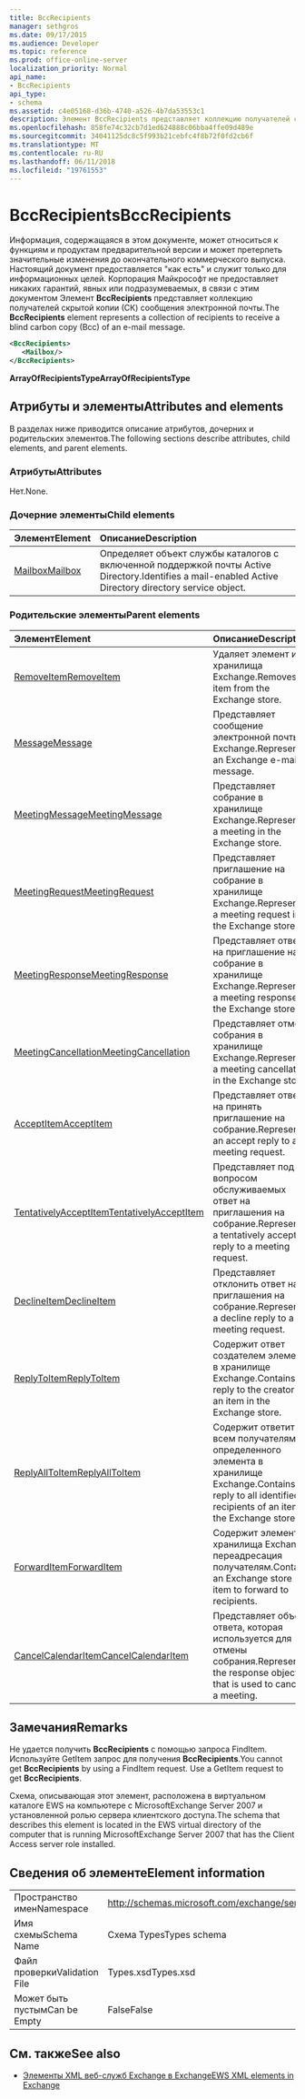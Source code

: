 ```yaml
---
title: BccRecipients
manager: sethgros
ms.date: 09/17/2015
ms.audience: Developer
ms.topic: reference
ms.prod: office-online-server
localization_priority: Normal
api_name:
- BccRecipients
api_type:
- schema
ms.assetid: c4e05168-d36b-4740-a526-4b7da53553c1
description: Элемент BccRecipients представляет коллекцию получателей скрытой копии (СК) сообщения электронной почты.
ms.openlocfilehash: 858fe74c32cb7d1ed624888c06bba4ffe09d489e
ms.sourcegitcommit: 34041125dc8c5f993b21cebfc4f8b72f0fd2cb6f
ms.translationtype: MT
ms.contentlocale: ru-RU
ms.lasthandoff: 06/11/2018
ms.locfileid: "19761553"
---
```

# <a name="bccrecipients"></a><span data-ttu-id="63c6f-103">BccRecipients</span><span class="sxs-lookup"><span data-stu-id="63c6f-103">BccRecipients</span></span>

<span data-ttu-id="63c6f-104">Информация, содержащаяся в этом документе, может относиться к функциям и продуктам предварительной версии и может претерпеть значительные изменения до окончательного коммерческого выпуска. Настоящий документ предоставляется "как есть" и служит только для информационных целей. Корпорация Майкрософт не предоставляет никаких гарантий, явных или подразумеваемых, в связи с этим документом Элемент **BccRecipients** представляет коллекцию получателей скрытой копии (СК) сообщения электронной почты.</span><span class="sxs-lookup"><span data-stu-id="63c6f-104">The **BccRecipients** element represents a collection of recipients to receive a blind carbon copy (Bcc) of an e-mail message.</span></span> 
  
```xml
<BccRecipients>
   <Mailbox/>
</BccRecipients>
```

 <span data-ttu-id="63c6f-105">**ArrayOfRecipientsType**</span><span class="sxs-lookup"><span data-stu-id="63c6f-105">**ArrayOfRecipientsType**</span></span>
## <a name="attributes-and-elements"></a><span data-ttu-id="63c6f-106">Атрибуты и элементы</span><span class="sxs-lookup"><span data-stu-id="63c6f-106">Attributes and elements</span></span>

<span data-ttu-id="63c6f-107">В разделах ниже приводится описание атрибутов, дочерних и родительских элементов.</span><span class="sxs-lookup"><span data-stu-id="63c6f-107">The following sections describe attributes, child elements, and parent elements.</span></span>
  
### <a name="attributes"></a><span data-ttu-id="63c6f-108">Атрибуты</span><span class="sxs-lookup"><span data-stu-id="63c6f-108">Attributes</span></span>

<span data-ttu-id="63c6f-109">Нет.</span><span class="sxs-lookup"><span data-stu-id="63c6f-109">None.</span></span>
  
### <a name="child-elements"></a><span data-ttu-id="63c6f-110">Дочерние элементы</span><span class="sxs-lookup"><span data-stu-id="63c6f-110">Child elements</span></span>

|<span data-ttu-id="63c6f-111">**Элемент**</span><span class="sxs-lookup"><span data-stu-id="63c6f-111">**Element**</span></span>|<span data-ttu-id="63c6f-112">**Описание**</span><span class="sxs-lookup"><span data-stu-id="63c6f-112">**Description**</span></span>|
|:-----|:-----|
|[<span data-ttu-id="63c6f-113">Mailbox</span><span class="sxs-lookup"><span data-stu-id="63c6f-113">Mailbox</span></span>](mailbox.md) <br/> |<span data-ttu-id="63c6f-114">Определяет объект службы каталогов с включенной поддержкой почты Active Directory.</span><span class="sxs-lookup"><span data-stu-id="63c6f-114">Identifies a mail-enabled Active Directory directory service object.</span></span>  <br/> |
   
### <a name="parent-elements"></a><span data-ttu-id="63c6f-115">Родительские элементы</span><span class="sxs-lookup"><span data-stu-id="63c6f-115">Parent elements</span></span>

|<span data-ttu-id="63c6f-116">**Элемент**</span><span class="sxs-lookup"><span data-stu-id="63c6f-116">**Element**</span></span>|<span data-ttu-id="63c6f-117">**Описание**</span><span class="sxs-lookup"><span data-stu-id="63c6f-117">**Description**</span></span>|
|:-----|:-----|
|[<span data-ttu-id="63c6f-118">RemoveItem</span><span class="sxs-lookup"><span data-stu-id="63c6f-118">RemoveItem</span></span>](removeitem.md) <br/> |<span data-ttu-id="63c6f-119">Удаляет элемент из хранилища Exchange.</span><span class="sxs-lookup"><span data-stu-id="63c6f-119">Removes an item from the Exchange store.</span></span>  <br/> |
|[<span data-ttu-id="63c6f-120">Message</span><span class="sxs-lookup"><span data-stu-id="63c6f-120">Message</span></span>](message-ex15websvcsotherref.md) <br/> |<span data-ttu-id="63c6f-121">Представляет сообщение электронной почты Exchange.</span><span class="sxs-lookup"><span data-stu-id="63c6f-121">Represents an Exchange e-mail message.</span></span>  <br/> |
|[<span data-ttu-id="63c6f-122">MeetingMessage</span><span class="sxs-lookup"><span data-stu-id="63c6f-122">MeetingMessage</span></span>](meetingmessage.md) <br/> |<span data-ttu-id="63c6f-123">Представляет собрание в хранилище Exchange.</span><span class="sxs-lookup"><span data-stu-id="63c6f-123">Represents a meeting in the Exchange store.</span></span>  <br/> |
|[<span data-ttu-id="63c6f-124">MeetingRequest</span><span class="sxs-lookup"><span data-stu-id="63c6f-124">MeetingRequest</span></span>](meetingrequest.md) <br/> |<span data-ttu-id="63c6f-125">Представляет приглашение на собрание в хранилище Exchange.</span><span class="sxs-lookup"><span data-stu-id="63c6f-125">Represents a meeting request in the Exchange store.</span></span>  <br/> |
|[<span data-ttu-id="63c6f-126">MeetingResponse</span><span class="sxs-lookup"><span data-stu-id="63c6f-126">MeetingResponse</span></span>](meetingresponse.md) <br/> |<span data-ttu-id="63c6f-127">Представляет ответ на приглашение на собрание в хранилище Exchange.</span><span class="sxs-lookup"><span data-stu-id="63c6f-127">Represents a meeting response in the Exchange store.</span></span>  <br/> |
|[<span data-ttu-id="63c6f-128">MeetingCancellation</span><span class="sxs-lookup"><span data-stu-id="63c6f-128">MeetingCancellation</span></span>](meetingcancellation.md) <br/> |<span data-ttu-id="63c6f-129">Представляет отмену собрания в хранилище Exchange.</span><span class="sxs-lookup"><span data-stu-id="63c6f-129">Represents a meeting cancellation in the Exchange store.</span></span>  <br/> |
|[<span data-ttu-id="63c6f-130">AcceptItem</span><span class="sxs-lookup"><span data-stu-id="63c6f-130">AcceptItem</span></span>](acceptitem.md) <br/> |<span data-ttu-id="63c6f-131">Представляет ответ на принять приглашение на собрание.</span><span class="sxs-lookup"><span data-stu-id="63c6f-131">Represents an accept reply to a meeting request.</span></span>  <br/> |
|[<span data-ttu-id="63c6f-132">TentativelyAcceptItem</span><span class="sxs-lookup"><span data-stu-id="63c6f-132">TentativelyAcceptItem</span></span>](tentativelyacceptitem.md) <br/> |<span data-ttu-id="63c6f-133">Представляет под вопросом обслуживаемых ответ на приглашения на собрание.</span><span class="sxs-lookup"><span data-stu-id="63c6f-133">Represents a tentatively accepted reply to a meeting request.</span></span>  <br/> |
|[<span data-ttu-id="63c6f-134">DeclineItem</span><span class="sxs-lookup"><span data-stu-id="63c6f-134">DeclineItem</span></span>](declineitem.md) <br/> |<span data-ttu-id="63c6f-135">Представляет отклонить ответ на приглашения на собрание.</span><span class="sxs-lookup"><span data-stu-id="63c6f-135">Represents a decline reply to a meeting request.</span></span>  <br/> |
|[<span data-ttu-id="63c6f-136">ReplyToItem</span><span class="sxs-lookup"><span data-stu-id="63c6f-136">ReplyToItem</span></span>](replytoitem.md) <br/> |<span data-ttu-id="63c6f-137">Содержит ответ создателем элемента в хранилище Exchange.</span><span class="sxs-lookup"><span data-stu-id="63c6f-137">Contains a reply to the creator of an item in the Exchange store.</span></span>  <br/> |
|[<span data-ttu-id="63c6f-138">ReplyAllToItem</span><span class="sxs-lookup"><span data-stu-id="63c6f-138">ReplyAllToItem</span></span>](replyalltoitem.md) <br/> |<span data-ttu-id="63c6f-139">Содержит ответить всем получателям определенного элемента в хранилище Exchange.</span><span class="sxs-lookup"><span data-stu-id="63c6f-139">Contains a reply to all identified recipients of an item in the Exchange store.</span></span>  <br/> |
|[<span data-ttu-id="63c6f-140">ForwardItem</span><span class="sxs-lookup"><span data-stu-id="63c6f-140">ForwardItem</span></span>](forwarditem.md) <br/> |<span data-ttu-id="63c6f-141">Содержит элемент хранилища Exchange переадресация получателям.</span><span class="sxs-lookup"><span data-stu-id="63c6f-141">Contains an Exchange store item to forward to recipients.</span></span>  <br/> |
|[<span data-ttu-id="63c6f-142">CancelCalendarItem</span><span class="sxs-lookup"><span data-stu-id="63c6f-142">CancelCalendarItem</span></span>](cancelcalendaritem.md) <br/> |<span data-ttu-id="63c6f-143">Представляет объект ответа, которая используется для отмены собрания.</span><span class="sxs-lookup"><span data-stu-id="63c6f-143">Represents the response object that is used to cancel a meeting.</span></span>  <br/> |
   
## <a name="remarks"></a><span data-ttu-id="63c6f-144">Замечания</span><span class="sxs-lookup"><span data-stu-id="63c6f-144">Remarks</span></span>

<span data-ttu-id="63c6f-p101">Не удается получить **BccRecipients** с помощью запроса FindItem. Используйте GetItem запрос для получения **BccRecipients**.</span><span class="sxs-lookup"><span data-stu-id="63c6f-p101">You cannot get **BccRecipients** by using a FindItem request. Use a GetItem request to get **BccRecipients**.</span></span>
  
<span data-ttu-id="63c6f-147">Схема, описывающая этот элемент, расположена в виртуальном каталоге EWS на компьютере с MicrosoftExchange Server 2007 и установленной ролью сервера клиентского доступа.</span><span class="sxs-lookup"><span data-stu-id="63c6f-147">The schema that describes this element is located in the EWS virtual directory of the computer that is running MicrosoftExchange Server 2007 that has the Client Access server role installed.</span></span>
  
## <a name="element-information"></a><span data-ttu-id="63c6f-148">Сведения об элементе</span><span class="sxs-lookup"><span data-stu-id="63c6f-148">Element information</span></span>

|||
|:-----|:-----|
|<span data-ttu-id="63c6f-149">Пространство имен</span><span class="sxs-lookup"><span data-stu-id="63c6f-149">Namespace</span></span>  <br/> |http://schemas.microsoft.com/exchange/services/2006/types  <br/> |
|<span data-ttu-id="63c6f-150">Имя схемы</span><span class="sxs-lookup"><span data-stu-id="63c6f-150">Schema Name</span></span>  <br/> |<span data-ttu-id="63c6f-151">Схема Types</span><span class="sxs-lookup"><span data-stu-id="63c6f-151">Types schema</span></span>  <br/> |
|<span data-ttu-id="63c6f-152">Файл проверки</span><span class="sxs-lookup"><span data-stu-id="63c6f-152">Validation File</span></span>  <br/> |<span data-ttu-id="63c6f-153">Types.xsd</span><span class="sxs-lookup"><span data-stu-id="63c6f-153">Types.xsd</span></span>  <br/> |
|<span data-ttu-id="63c6f-154">Может быть пустым</span><span class="sxs-lookup"><span data-stu-id="63c6f-154">Can be Empty</span></span>  <br/> |<span data-ttu-id="63c6f-155">False</span><span class="sxs-lookup"><span data-stu-id="63c6f-155">False</span></span>  <br/> |
   
## <a name="see-also"></a><span data-ttu-id="63c6f-156">См. также</span><span class="sxs-lookup"><span data-stu-id="63c6f-156">See also</span></span>



- [<span data-ttu-id="63c6f-157">Элементы XML веб-служб Exchange в Exchange</span><span class="sxs-lookup"><span data-stu-id="63c6f-157">EWS XML elements in Exchange</span></span>](ews-xml-elements-in-exchange.md)

